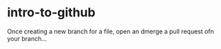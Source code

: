# intro-to-github

Once creating a new branch for a file, open an dmerge a pull request ofn your branch...
